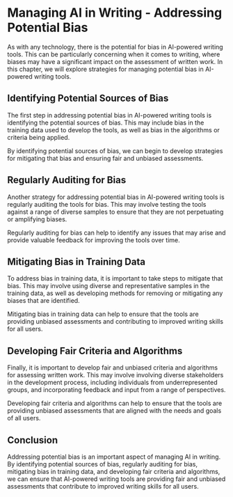 Managing AI in Writing - Addressing Potential Bias
=============================================================

As with any technology, there is the potential for bias in AI-powered writing tools. This can be particularly concerning when it comes to writing, where biases may have a significant impact on the assessment of written work. In this chapter, we will explore strategies for managing potential bias in AI-powered writing tools.

Identifying Potential Sources of Bias
-------------------------------------

The first step in addressing potential bias in AI-powered writing tools is identifying the potential sources of bias. This may include bias in the training data used to develop the tools, as well as bias in the algorithms or criteria being applied.

By identifying potential sources of bias, we can begin to develop strategies for mitigating that bias and ensuring fair and unbiased assessments.

Regularly Auditing for Bias
---------------------------

Another strategy for addressing potential bias in AI-powered writing tools is regularly auditing the tools for bias. This may involve testing the tools against a range of diverse samples to ensure that they are not perpetuating or amplifying biases.

Regularly auditing for bias can help to identify any issues that may arise and provide valuable feedback for improving the tools over time.

Mitigating Bias in Training Data
--------------------------------

To address bias in training data, it is important to take steps to mitigate that bias. This may involve using diverse and representative samples in the training data, as well as developing methods for removing or mitigating any biases that are identified.

Mitigating bias in training data can help to ensure that the tools are providing unbiased assessments and contributing to improved writing skills for all users.

Developing Fair Criteria and Algorithms
---------------------------------------

Finally, it is important to develop fair and unbiased criteria and algorithms for assessing written work. This may involve involving diverse stakeholders in the development process, including individuals from underrepresented groups, and incorporating feedback and input from a range of perspectives.

Developing fair criteria and algorithms can help to ensure that the tools are providing unbiased assessments that are aligned with the needs and goals of all users.

Conclusion
----------

Addressing potential bias is an important aspect of managing AI in writing. By identifying potential sources of bias, regularly auditing for bias, mitigating bias in training data, and developing fair criteria and algorithms, we can ensure that AI-powered writing tools are providing fair and unbiased assessments that contribute to improved writing skills for all users.
